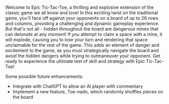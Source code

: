 Welcome to Epic Tic-Tac-Toe, a thrilling and explosive extension of the classic game we all know and love! In this exciting twist on the traditional game, you'll face off against your opponents on a board of up to 26 rows and columns, providing a challenging and dynamic gameplay experience. But that's not all - hidden throughout the board are dangerous mines that can detonate at any moment! If you attempt to claim a space with a mine, it will explode, causing you to lose your turn and rendering that space unclaimable for the rest of the game. This adds an element of danger and excitement to the game, as you must strategically navigate the board and avoid the hidden dangers while trying to outmaneuver your opponent. Get ready to experience the ultimate test of skill and strategy with Epic Tic-Tac-Toe!

Some possible future enhancements:
* Integrate with ChatGPT to allow an AI player with commentary
* Implement a new feature, Toe-nado, which randomly shuffles pieces on the board
